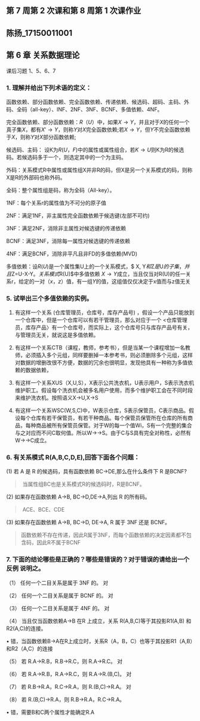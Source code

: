  

## 第 7 周第 2 次课和第 8 周第 1 次课作业

## 陈扬_17150011001

##  第 6 章 关系数据理论

课后习题 1、5、6、7

### 1. 理解并给出下列术语的定义：

函数依赖、部分函数依赖、完全函数依赖、传递依赖、候选码、超码、主码、外码、全码（all-key）、INF、2NF、3NF、BCNF、多值依赖、4NF。    

完全函数依赖、部分函数依赖：$R（U）$中，如果$X→Y$，并且对于$X$的任何一个真子集$X$，都有$X′→Y$，则称$Y$对$X$完全函数依赖;若$X→Y$，但$Y$不完全函数依赖于$X$，则称$Y$对$X$部分函数依赖;

候选码、主码： 设K为$R(U，F)$中的属性或属性组合，若$K → U$则K为R的候选码。若候选码多于一个，则选定其中的一个为主码。

外码：关系模式R中属性或属性组X并非R的码，但X是另一个关系模式的码，则称X是R的外部码也称外码。

全码：整个属性组是码，称为全码（All-key）。

1NF：每个关系r的属性值为不可分的原子值

2NF：满足1NF，非主属性完全函数依赖于候选键(左部不可约)

3NF：满足2NF，消除非主属性对候选键的传递依赖

BCNF：满足3NF，消除每一属性对候选键的传递依赖

4NF：满足BCNF，消除非平凡且非FD的多值依赖(MVD)

多值依赖：设$R(U)$是一个属性集U上的一个关系模式，$ X, Y$和$Z$是$U$的子集，并且$Z=U-X-Y$。关系模式$R(U)$中多值依赖 $X→Y$成立，当且仅当对R(U)的任一关系r，给定的一对$（x，z）$值，有一组$Y$的值，这组值仅仅决定于x值而与z值无关

### 5.  试举出三个多值依赖的实例。

1. 有这样一个关系 (仓库管理员，仓库号，库存产品号) ，假设一个产品只能放到一个仓库中，但是一个仓库可以有若干管理员，那么对应于一个 <仓库管理员，库存产品〉有一个仓库号，而实际上，这个仓库号只与库存产品号有关，与管理员无关，就说这是多值依赖。

2. 有这样一个关系CTB（课程，教师，参考书），但是当某一个课程增加一名教师，必须插入多个元组，同样要删掉一本参考书，则必须删除多个元组，这样对数据的增删改很不方便，数据的冗余也很明显，发现他具有一种称为多值依赖的数据依赖，

3. 有这样一个关系XUS（X,U,S），X表示公共洗衣机，U表示用户，S表示洗衣机维护职工。假设每个洗衣机会被多名用户使用，而多个维护职工会在不同时段来维护洗衣机。按照语义X->U,X->S

4. 有这样一个关系WSC(W,S,C)中，W表示仓库，S表示保管员，C表示商品。假设每个仓库有若干保管员，有若干种商品。每个保管员保管所在仓库的所有商品，每种商品被所有保管员保管。对于W的每一个值Wi，S有一个完整的集合与之对应而不问C取何值。所以W->->S。由于C与S具有完全对称性，必然有W->->C成立。

 

### 6. 有关系模式 R(A,B,C,D,E),回答下面各个问题：

(1)               若 A 是 R 的候选码，具有函数依赖 BC→DE,那么在什么条件下 R 是BCNF?

> ​       当属性组BC也是关系模式R的候选码时，R是BCNF。

(2)               如果存在函数依赖 A→B, BC→D,DE→A,列出 R 的所有码。

> ​        ACE、BCE、CDE

(3)               如果存在函数依赖 A→B, BC→D, DE→A, R 属于 3NF 还是 BCNF。

> ​      函数依赖不存在传递，因此R属于3NF，而每个函数依赖的决定因素都不包含码，因此R不属于BCNF

 

### 7. 下面的结论哪些是正确的？哪些是错误的？对于错误的请给出一个反例 说明之。

（1）         任何一个二目关系是属于 3NF 的。 对

（2）         任何一个二目关系是属于 BCNF 的。  对

（3）         任何一个二目关系是属于 4NF 的。      对

（4）         当且仅当函数依赖A→B 在R 上成立，关系 R(A,B,C)等于其投影R1(A,B) 和 R2(A,C)的连接。

•       错，当函数依赖B->A在R上成立时，关系R（A，B，C）也等于其投影R1（A,B）和R2（A,C）的连接

（5）         若 R.A→R.B，R.B→R.C，则 R.A→R.C。    对

（6）         若 R.A→R.B，R.A→R.C，则 R.A→R.(B,C)。  对

（7）         若 R.B→R.A，R.C→R.A，则 R.(B,C)→R.A。      对

（8）         若 R.(B,C)→R.A，则 R.B→R.A，R.C→R.A。

•       错，需要B和C两个属性才能确定R.A